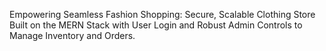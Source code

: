 Empowering Seamless Fashion Shopping: Secure, Scalable Clothing Store Built on the MERN Stack with User Login and Robust Admin Controls to Manage Inventory and Orders.
